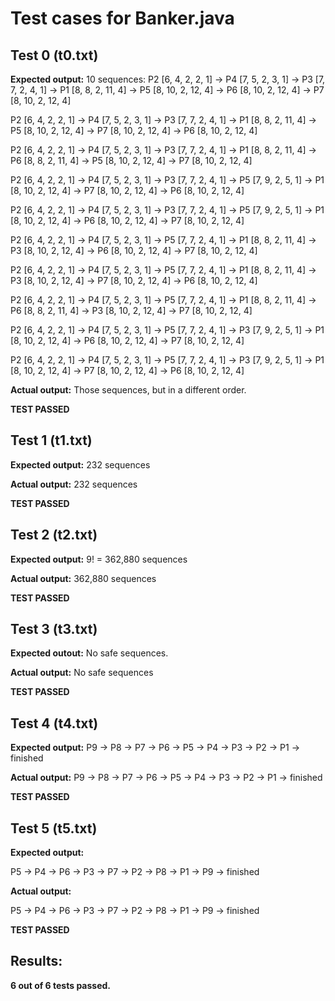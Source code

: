 # Test cases for Banker.java

## Test 0 (t0.txt)
**Expected output:**
10 sequences:
P2 [6, 4, 2, 2, 1] -> P4 [7, 5, 2, 3, 1] -> P3 [7, 7, 2, 4, 1] -> P1 [8, 8, 2, 11, 4] -> P5 [8, 10, 2, 12, 4] -> P6 [8, 10, 2, 12, 4] -> P7 [8, 10, 2, 12, 4]

P2 [6, 4, 2, 2, 1] -> P4 [7, 5, 2, 3, 1] -> P3 [7, 7, 2, 4, 1] -> P1 [8, 8, 2, 11, 4] -> P5 [8, 10, 2, 12, 4] -> P7 [8, 10, 2, 12, 4] -> P6 [8, 10, 2, 12, 4]

P2 [6, 4, 2, 2, 1] -> P4 [7, 5, 2, 3, 1] -> P3 [7, 7, 2, 4, 1] -> P1 [8, 8, 2, 11, 4] -> P6 [8, 8, 2, 11, 4] -> P5 [8, 10, 2, 12, 4] -> P7 [8, 10, 2, 12, 4]

P2 [6, 4, 2, 2, 1] -> P4 [7, 5, 2, 3, 1] -> P3 [7, 7, 2, 4, 1] -> P5 [7, 9, 2, 5, 1] -> P1 [8, 10, 2, 12, 4] -> P7 [8, 10, 2, 12, 4] -> P6 [8, 10, 2, 12, 4]

P2 [6, 4, 2, 2, 1] -> P4 [7, 5, 2, 3, 1] -> P3 [7, 7, 2, 4, 1] -> P5 [7, 9, 2, 5, 1] -> P1 [8, 10, 2, 12, 4] -> P6 [8, 10, 2, 12, 4] -> P7 [8, 10, 2, 12, 4]

P2 [6, 4, 2, 2, 1] -> P4 [7, 5, 2, 3, 1] -> P5 [7, 7, 2, 4, 1] -> P1 [8, 8, 2, 11, 4] -> P3 [8, 10, 2, 12, 4] -> P6 [8, 10, 2, 12, 4] -> P7 [8, 10, 2, 12, 4]

P2 [6, 4, 2, 2, 1] -> P4 [7, 5, 2, 3, 1] -> P5 [7, 7, 2, 4, 1] -> P1 [8, 8, 2, 11, 4] -> P3 [8, 10, 2, 12, 4] -> P7 [8, 10, 2, 12, 4] -> P6 [8, 10, 2, 12, 4]

P2 [6, 4, 2, 2, 1] -> P4 [7, 5, 2, 3, 1] -> P5 [7, 7, 2, 4, 1] -> P1 [8, 8, 2, 11, 4] -> P6 [8, 8, 2, 11, 4] -> P3 [8, 10, 2, 12, 4] -> P7 [8, 10, 2, 12, 4]

P2 [6, 4, 2, 2, 1] -> P4 [7, 5, 2, 3, 1] -> P5 [7, 7, 2, 4, 1] -> P3 [7, 9, 2, 5, 1] -> P1 [8, 10, 2, 12, 4] -> P6 [8, 10, 2, 12, 4] -> P7 [8, 10, 2, 12, 4]

P2 [6, 4, 2, 2, 1] -> P4 [7, 5, 2, 3, 1] -> P5 [7, 7, 2, 4, 1] -> P3 [7, 9, 2, 5, 1] -> P1 [8, 10, 2, 12, 4] -> P7 [8, 10, 2, 12, 4] -> P6 [8, 10, 2, 12, 4]

**Actual output:**
Those sequences, but in a different order.

**TEST PASSED**

## Test 1 (t1.txt)

**Expected output:**
232 sequences

**Actual output:**
232 sequences

**TEST PASSED**

## Test 2 (t2.txt)

**Expected output:**
9! = 362,880 sequences

**Actual output:**
362,880 sequences

**TEST PASSED**

## Test 3 (t3.txt)

**Expected outout:**
No safe sequences.

**Actual output:**
No safe sequences

**TEST PASSED**

## Test 4 (t4.txt)

**Expected output:**
P9 -> P8 -> P7 -> P6 -> P5 -> P4 -> P3 -> P2 -> P1 -> finished

**Actual output:**
P9 -> P8 -> P7 -> P6 -> P5 -> P4 -> P3 -> P2 -> P1 -> finished

**TEST PASSED**

## Test 5 (t5.txt)

**Expected output:**

P5 -> P4 -> P6 -> P3 -> P7 -> P2 -> P8 -> P1 -> P9 -> finished

**Actual output:**

P5 -> P4 -> P6 -> P3 -> P7 -> P2 -> P8 -> P1 -> P9 -> finished

**TEST PASSED**

## Results:

**6 out of 6 tests passed.**
